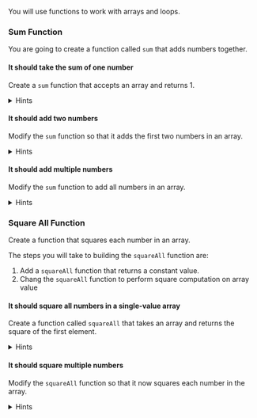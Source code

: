 <!--bl
    (filemeta
        (title "Arrays, Loops, and Function Calls")
    )
/bl-->
You will use functions to work with arrays and loops.

### Sum Function ###

You are going to create a function called `sum` that adds numbers together.

#### It should take the sum of one number ####

Create a `sum` function that accepts an array and returns 1.

<details><summary>Hints</summary>

Create a function that returns a simple number instead of worrying about actually adding numbers together.

<details><summary>Code</summary>

**Example**

```javascript
    function sum(_something_) {
        return ?;
    }

    return {
        sum,
    };
```

</details>

</details>

#### It should add two numbers ####

Modify the `sum` function so that it adds the first two numbers in an array.

<details><summary>Hints</summary>

Add logic to sum 1 or two numbers (An `if` structure might help here)

<details><summary>Code</summary>

**Example**

```javascript
    function sum(_array_) {
        if(_array_.length === 1) {
            return _array_[0];
        } else {
            return _array_[0] + _array_[1];
        }
    }

    return {
        sum,
    };
```

</details>

</details>

#### It should add multiple numbers ####

Modify the `sum` function to add all numbers in an array.

<details><summary>Hints</summary>

Add logic to sum an arbitrary length array of numbers (A for loop might help to accomplish this loops, like ifs, are control structures)

<details><summary>Code</summary>

**Example 1 (let)**

```javascript
    function sum(_array_) {
        let result = ?;

        for(let index = _number_; _number_ < _number_; index += 1) {
            result += _something_;
        }

        return result;
    }

    return {
        sum,
    };
```

**Example 2 (var)**

```javascript
    function sum(_array_) {
        var result = ?;

        for(let index = _number_; _number_ < _number_; index += 1) {
            result += _something_;
        }

        return result;
    }

    return {
        sum,
    };
```

</details>

</details>

### Square All Function ###

Create a function that squares each number in an array.

The steps you will take to building the `squareAll` function are:

1. Add a `squareAll` function that returns a constant value.
2. Chang the `squareAll` function to perform square computation on array value

#### It should square all numbers in a single-value array ####

Create a function called `squareAll` that takes an array and returns the square of the first element.

<details><summary>Hints</summary>

Create a function that only squares the first value of an array and returns that value as an array.

<details><summary>Code</summary>

**Example**

```javascript
    function squareAll (values) {
        let result = square(_array_[_number_]);
        return [_something_];
    }

    return {
        squareAll,
    };
```

</details>

</details>

#### It should square multiple numbers ####

Modify the `squareAll` function so that it now squares each number in the array.

<details><summary>Hints</summary>

Add logic to square all numbers in array (How did you solve sum?)

<details><summary>Code</summary>

**Example**

```javascript
    function squareAll (values) {
        for(let index = _number_; _number_ < _number_; index += 1) {
            result[index] = square(_something_[index]);
        }

        return ?;
    }

    return {
        squareAll,
    };
```

</details>

</details>